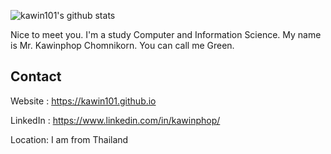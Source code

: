 ![kawin101's github stats](https://github-readme-stats.vercel.app/api?username=kawin101&show_icons=true)

Nice to meet you. I'm a study Computer and Information Science. My name is Mr. Kawinphop Chomnikorn. You can call me Green.

## Contact

Website : https://kawin101.github.io

LinkedIn : https://www.linkedin.com/in/kawinphop/

Location: I am from Thailand
